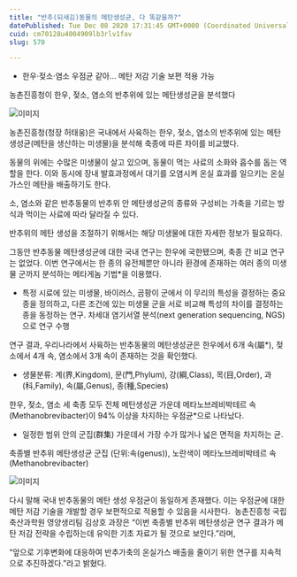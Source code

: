 ```yaml
---
title: "반추(되새김)동물의 메탄생성균, 다 똑같을까?"
datePublished: Tue Dec 08 2020 17:31:45 GMT+0000 (Coordinated Universal Time)
cuid: cm70128u4004909lb3rlv1fav
slug: 570

---
```



- 한우‧젖소‧염소 우점균 같아… 메탄 저감 기술 보편 적용 가능

농촌진흥청이 한우, 젖소, 염소의 반추위에 있는 메탄생성균을 분석했다

![이미지](https://cdn.hashnode.com/res/hashnode/image/upload/v1739250868152/afa61617-98fe-499d-970a-d32dd6755aa5.jpeg)

농촌진흥청(청장 허태웅)은 국내에서 사육하는 한우, 젖소, 염소의 반추위에 있는 메탄생성균(메탄을 생산하는 미생물)을 분석해 축종에 따른 차이를 비교했다.

동물의 위에는 수많은 미생물이 살고 있으며, 동물이 먹는 사료의 소화와 흡수를 돕는 역할을 한다. 이와 동시에 장내 발효과정에서 대기를 오염시켜 온실 효과를 일으키는 온실가스인 메탄을 배출하기도 한다.

소, 염소와 같은 반추동물의 반추위 안 메탄생성균의 종류와 구성비는 가축을 기르는 방식과 먹이는 사료에 따라 달라질 수 있다.

반추위의 메탄 생성을 조절하기 위해서는 해당 미생물에 대한 자세한 정보가 필요하다.

그동안 반추동물 메탄생성균에 대한 국내 연구는 한우에 국한됐으며, 축종 간 비교 연구는 없었다. 이번 연구에서는 한 종의 유전체뿐만 아니라 환경에 존재하는 여러 종의 미생물 군까지 분석하는 메타게놈 기법*을 이용했다.

* 특정 시료에 있는 미생물, 바이러스, 곰팡이 군에서 이 무리의 특성을 결정하는 중요 종을 정의하고, 다른 조건에 있는 미생물 군을 서로 비교해 특성의 차이를 결정하는 종을 동정하는 연구. 차세대 염기서열 분석(next generation sequencing, NGS)으로 연구 수행

연구 결과, 우리나라에서 사육하는 반추동물의 메탄생성균은 한우에서 6개 속(屬*), 젖소에서 4개 속, 염소에서 3개 속이 존재하는 것을 확인했다.

* 생물분류: 계(界,Kingdom), 문(門,Phylum), 강(綱,Class), 목(目,Order), 과(科,Family), 속(屬,Genus), 종(種,Species)

한우, 젖소, 염소 세 축종 모두 전체 메탄생성균 가운데 메타노브레비박테르 속(Methanobrevibacter)이 94% 이상을 차지하는 우점균*으로 나타났다.

* 일정한 범위 안의 군집(群集) 가운데서 가장 수가 많거나 넓은 면적을 차지하는 균.

축종별 반추위 메탄생성균 군집 (단위:속(genus)), 노란색이 메타노브레비박테르 속(Methanobrevibacter)

![이미지](https://cdn.hashnode.com/res/hashnode/image/upload/v1739250869718/c1f484d3-abf2-4935-83b4-a99018a3dcf2.png)

다시 말해 국내 반추동물의 메탄 생성 우점균이 동일하게 존재했다. 이는 우점균에 대한 메탄 저감 기술을 개발할 경우 보편적으로 적용할 수 있음을 시사한다.  농촌진흥청 국립축산과학원 영양생리팀 김상호 과장은 “이번 축종별 반추위 메탄생성균 연구 결과가 메탄 저감 전략을 수립하는데 유익한 기초 자료가 될 것으로 보인다.”라며,

“앞으로 기후변화에 대응하여 반추가축의 온실가스 배출을 줄이기 위한 연구를 지속적으로 추진하겠다.”라고 밝혔다.